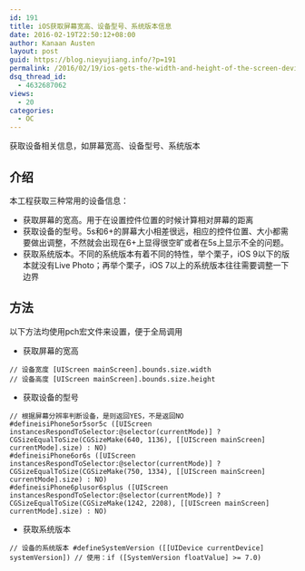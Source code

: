 ```yaml
---
id: 191
title: iOS获取屏幕宽高、设备型号、系统版本信息
date: 2016-02-19T22:50:12+08:00
author: Kanaan Austen
layout: post
guid: https://blog.nieyujiang.info/?p=191
permalink: /2016/02/19/ios-gets-the-width-and-height-of-the-screen-device-model-system-version-information/
dsq_thread_id:
  - 4632687062
views:
  - 20
categories:
  - OC
---
```

<!--wp-compress-html-->

<!--wp-compress-html no compression-->

获取设备相关信息，如屏幕宽高、设备型号、系统版本

## [](https://github.com/KanaanAusten/GetDeviceInfoDemo#介绍)介绍

本工程获取三种常用的设备信息：

  * 获取屏幕的宽高。用于在设置控件位置的时候计算相对屏幕的距离
  * 获取设备的型号。5s和6+的屏幕大小相差很远，相应的控件位置、大小都需要做出调整，不然就会出现在6+上显得很空旷或者在5s上显示不全的问题。
  * 获取系统版本。不同的系统版本有着不同的特性，举个栗子，iOS 9以下的版本就没有Live Photo；再举个栗子，iOS 7以上的系统版本往往需要调整一下边界

## [](https://github.com/KanaanAusten/GetDeviceInfoDemo#方法)方法

以下方法均使用pch宏文件来设置，便于全局调用

  * 获取屏幕的宽高

<pre class="prettyprint" ><code>// 设备宽度 [UIScreen mainScreen].bounds.size.width
// 设备高度 [UIScreen mainScreen].bounds.size.height
</code></pre>

  * 获取设备的型号

<pre class="prettyprint" ><code>// 根据屏幕分辨率判断设备，是则返回YES，不是返回NO
#defineisiPhone5or5sor5c ([UIScreen instancesRespondToSelector:@selector(currentMode)] ? CGSizeEqualToSize(CGSizeMake(640, 1136), [[UIScreen mainScreen] currentMode].size) : NO)
#defineisiPhone6or6s ([UIScreen instancesRespondToSelector:@selector(currentMode)] ? CGSizeEqualToSize(CGSizeMake(750, 1334), [[UIScreen mainScreen] currentMode].size) : NO)
#defineisiPhone6plusor6splus ([UIScreen instancesRespondToSelector:@selector(currentMode)] ? CGSizeEqualToSize(CGSizeMake(1242, 2208), [[UIScreen mainScreen] currentMode].size) : NO)
</code></pre>

  * 获取系统版本

<pre class="prettyprint" ><code>// 设备的系统版本 #defineSystemVersion ([[UIDevice currentDevice] systemVersion]) // 使用：if ([SystemVersion floatValue] &gt;= 7.0)
</code></pre>

<!--wp-compress-html no compression-->

<!--wp-compress-html-->